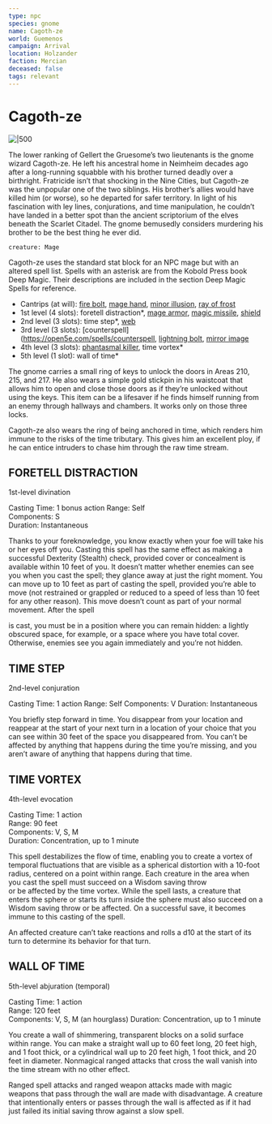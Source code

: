 ```yaml
---
type: npc
species: gnome
name: Cagoth-ze
world: Guemenos
campaign: Arrival
location: Holzander
faction: Mercian
deceased: false
tags: relevant
---
```


# Cagoth-ze

![|500](https://i.imgur.com/XWEnZZC.png)

The lower ranking of Gellert the Gruesome’s two lieutenants is the gnome wizard Cagoth-ze. He left his ancestral home in Neimheim decades ago after a long-running squabble with his brother turned deadly over a birthright. Fratricide isn’t that shocking in the Nine Cities, but Cagoth-ze was the unpopular one of the two siblings. His brother’s allies would have killed him (or worse), so he departed for safer territory. In light of his fascination with ley lines, conjurations, and time manipulation, he couldn’t have landed in a better spot than the ancient scriptorium of the elves beneath the Scarlet Citadel. The gnome bemusedly considers murdering his brother to be the best thing he ever did.

```statblock
creature: Mage
```

Cagoth-ze uses the standard stat block for an NPC mage but with an altered spell list. Spells with an asterisk are from the Kobold Press book Deep Magic. Their descriptions are included in the section Deep Magic Spells for reference.

- Cantrips (at will): [fire bolt](https://open5e.com/spells/fire-bolt), [mage hand](https://open5e.com/spells/mage-hand), [minor illusion](https://open5e.com/spells/minor-illusion), [ray of frost](https://open5e.com/spells/ray-of-frost)
- 1st level (4 slots): foretell distraction*, [mage armor](https://open5e.com/spells/mage-armor), [magic missile](https://open5e.com/spells/magic-missile), [shield](https://open5e.com/spells/shield)
- 2nd level (3 slots): time step*, [web](https://open5e.com/spells/web)  
- 3rd level (3 slots): [counterspell](https://open5e.com/spells/counterspell, [lightning bolt](https://open5e.com/spells/lightning-bolt), [mirror image](https://open5e.com/spells/mirror-image)
- 4th level (3 slots): [phantasmal killer](https://open5e.com/spells/phantasmal-killer), time vortex*  
- 5th level (1 slot): wall of time*

The gnome carries a small ring of keys to unlock the doors in Areas 210, 215, and 217. He also wears a simple gold stickpin in his waistcoat that allows him to open and close those doors as if they’re unlocked without using   the keys. This item can be a lifesaver if he finds himself running from an enemy through hallways and chambers. It works only on those three locks.

Cagoth-ze also wears the ring of being anchored in time, which renders him immune to the risks of the time tributary. This gives him an excellent ploy, if he can entice intruders to chase him through the raw time stream.

## FORETELL DISTRACTION
1st-level divination

Casting Time: 1 bonus action Range: Self  
Components: S  
Duration: Instantaneous

Thanks to your foreknowledge, you know exactly when your foe will take his or her eyes off you. Casting this spell has the same effect as making a successful Dexterity (Stealth) check, provided cover or concealment is available within 10 feet of you. It doesn’t matter whether enemies can see you when you cast the spell; they glance away at just the right moment. You can move up to 10 feet as part of casting the spell, provided you’re able to move (not restrained or grappled or reduced to a speed of less than 10 feet for any other reason). This move doesn’t count as part of your normal movement. After the spell

is cast, you must be in a position where you can remain hidden: a lightly obscured space, for example, or a space where you have total cover. Otherwise, enemies see you again immediately and you’re not hidden.

## TIME STEP
2nd-level conjuration

Casting Time: 1 action Range: Self Components: V Duration: Instantaneous

You briefly step forward in time. You disappear from your location and reappear at the start of your next turn in a location of your choice that you can see within 30 feet of the space you disappeared from. You can’t be affected by anything that happens during the time you’re missing, and you aren’t aware of anything that happens during that time.

## TIME VORTEX
4th-level evocation

Casting Time: 1 action  
Range: 90 feet  
Components: V, S, M  
Duration: Concentration, up to 1 minute

This spell destabilizes the flow of time, enabling you to create a vortex of temporal fluctuations that are visible as a spherical distortion with a 10-foot radius, centered on a point within range. Each creature in the area when you cast the spell must succeed on a Wisdom saving throw  
or be affected by the time vortex. While the spell lasts, a creature that enters the sphere or starts its turn inside the sphere must also succeed on a Wisdom saving throw or be affected. On a successful save, it becomes immune to this casting of the spell.

An affected creature can’t take reactions and rolls a d10 at the start of its turn to determine its behavior for that turn.

## WALL OF TIME
5th-level abjuration (temporal)

Casting Time: 1 action  
Range: 120 feet  
Components: V, S, M (an hourglass) Duration: Concentration, up to 1 minute

You create a wall of shimmering, transparent blocks on a solid surface within range. You can make a straight wall up to 60 feet long, 20 feet high, and 1 foot thick, or a cylindrical wall up to 20 feet high, 1 foot thick, and 20 feet in diameter. Nonmagical ranged attacks that cross the wall vanish into the time stream with no other effect.

Ranged spell attacks and ranged weapon attacks made with magic weapons that pass through the wall are made with disadvantage. A creature that intentionally enters or passes through the wall is affected as if it had just failed its initial saving throw against a slow spell.